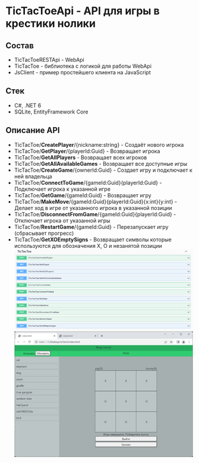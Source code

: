 # TicTacToeApi - API для игры в крестики нолики
## Состав
+ TicTacToeRESTApi - WebApi
+ TicTacToe - библиотека с логикой для работы WebApi
+ JsClient - пример простейшего клиента на JavaScript
## Стек
+ С#, .NET 6
+ SQLite, EntityFramework Core
## Описание API
+ TicTacToe/**CreatePlayer**/{nickname:string} - Создаёт нового игрока
+ TicTacToe/**GetPlayer**/{playerId:Guid} - Возвращает игрока
+ TicTacToe/**GetAllPlayers** - Возвращает всех игроков
+ TicTacToe/**GetAllAvailableGames** - Возвращает все доступные игры
+ TicTacToe/**CreateGame**/{ownerId:Guid} - Создает игру и подключает к ней владельца
+ TicTacToe/**ConnectToGame**/{gameId:Guid}{playerId:Guid} - Подключает игрока к указанной игре
+ TicTacToe/**GetGame**/{gameId:Guid} - Возвращает игру
+ TicTacToe/**MakeMove**/{gameId:Guid}{playerId:Guid}{x:int}{y:int} - Делает ход в игре от указанного игрока в указанной позиции
+ TicTacToe/**DisconnectFromGame**/{gameId:Guid}{playerId:Guid} - Отключает игрока от указанной игры
+ TicTacToe/**RestartGame**/{gameId:Guid} - Перезапускает игру (сбрасывает прогресс)
+ TicTacToe/**GetXOEmptySigns** - Возвращает символы которые используются для обозначения X, O и незанятой позиции
![](https://github.com/filippov-code/TicTacToeApi/blob/master/screenshots/apis.png)
![](https://github.com/filippov-code/TicTacToeApi/blob/master/screenshots/gameplay.png)


